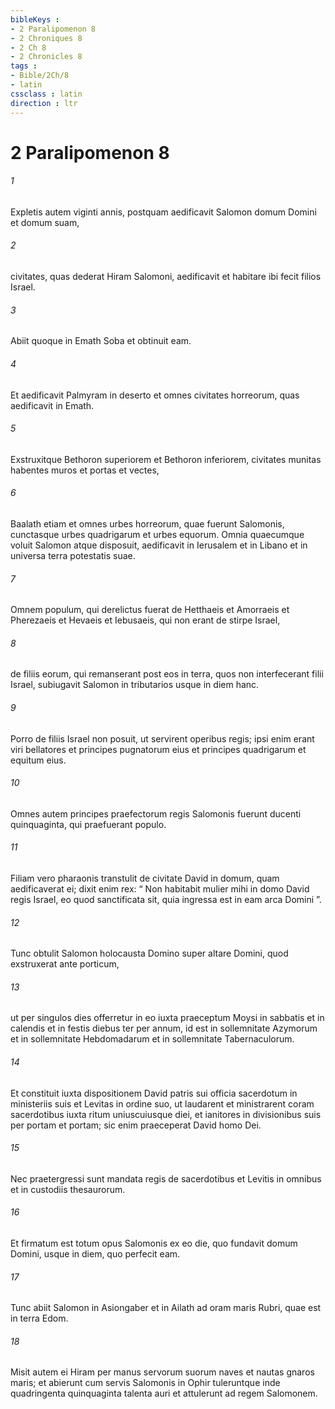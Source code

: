 ```yaml
---
bibleKeys : 
- 2 Paralipomenon 8
- 2 Chroniques 8
- 2 Ch 8
- 2 Chronicles 8
tags : 
- Bible/2Ch/8
- latin
cssclass : latin
direction : ltr
---
```


# 2 Paralipomenon 8

###### 1
Expletis autem viginti annis, postquam aedificavit Salomon domum Domini et domum suam, 
###### 2
civitates, quas dederat Hiram Salomoni, aedificavit et habitare ibi fecit filios Israel.
###### 3
Abiit quoque in Emath Soba et obtinuit eam. 
###### 4
Et aedificavit Palmyram in deserto et omnes civitates horreorum, quas aedificavit in Emath. 
###### 5
Exstruxitque Bethoron superiorem et Bethoron inferiorem, civitates munitas habentes muros et portas et vectes, 
###### 6
Baalath etiam et omnes urbes horreorum, quae fuerunt Salomonis, cunctasque urbes quadrigarum et urbes equorum. Omnia quaecumque voluit Salomon atque disposuit, aedificavit in Ierusalem et in Libano et in universa terra potestatis suae.
###### 7
Omnem populum, qui derelictus fuerat de Hetthaeis et Amorraeis et Pherezaeis et Hevaeis et Iebusaeis, qui non erant de stirpe Israel, 
###### 8
de filiis eorum, qui remanserant post eos in terra, quos non interfecerant filii Israel, subiugavit Salomon in tributarios usque in diem hanc. 
###### 9
Porro de filiis Israel non posuit, ut servirent operibus regis; ipsi enim erant viri bellatores et principes pugnatorum eius et principes quadrigarum et equitum eius. 
###### 10
Omnes autem principes praefectorum regis Salomonis fuerunt ducenti quinquaginta, qui praefuerant populo.
###### 11
Filiam vero pharaonis transtulit de civitate David in domum, quam aedificaverat ei; dixit enim rex: “ Non habitabit mulier mihi in domo David regis Israel, eo quod sanctificata sit, quia ingressa est in eam arca Domini ”.
###### 12
Tunc obtulit Salomon holocausta Domino super altare Domini, quod exstruxerat ante porticum, 
###### 13
ut per singulos dies offerretur in eo iuxta praeceptum Moysi in sabbatis et in calendis et in festis diebus ter per annum, id est in sollemnitate Azymorum et in sollemnitate Hebdomadarum et in sollemnitate Tabernaculorum. 
###### 14
Et constituit iuxta dispositionem David patris sui officia sacerdotum in ministeriis suis et Levitas in ordine suo, ut laudarent et ministrarent coram sacerdotibus iuxta ritum uniuscuiusque diei, et ianitores in divisionibus suis per portam et portam; sic enim praeceperat David homo Dei. 
###### 15
Nec praetergressi sunt mandata regis de sacerdotibus et Levitis in omnibus et in custodiis thesaurorum.
###### 16
Et firmatum est totum opus Salomonis ex eo die, quo fundavit domum Domini, usque in diem, quo perfecit eam.
###### 17
Tunc abiit Salomon in Asiongaber et in Ailath ad oram maris Rubri, quae est in terra Edom. 
###### 18
Misit autem ei Hiram per manus servorum suorum naves et nautas gnaros maris; et abierunt cum servis Salomonis in Ophir tuleruntque inde quadringenta quinquaginta talenta auri et attulerunt ad regem Salomonem.
